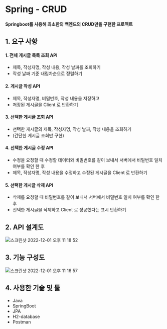 # Spring - CRUD
#### Springboot를 사용해 최소한의 백엔드의 CRUD만을 구현한 프로젝트
## 1. 요구 사항
#### 1. 전체 게시글 목록 조회 API
* 제목, 작성자명, 작성 내용, 작성 날짜를 조회하기
* 작성 날짜 기준 내림차순으로 정렬하기
#### 2. 게시글 작성 API
* 제목, 작성자명, 비밀번호, 작성 내용을 저장하고
* 저장된 게시글을 Client 로 반환하기
#### 3. 선택한 게시글 조회 API
* 선택한 게시글의 제목, 작성자명, 작성 날짜, 작성 내용을 조회하기 
* (간단한 게시글 조회만 구현)
#### 4. 선택한 게시글 수정 API
* 수정을 요청할 때 수정할 데이터와 비밀번호를 같이 보내서 서버에서 비밀번호 일치 여부를 확인 한 후
* 제목, 작성자명, 작성 내용을 수정하고 수정된 게시글을 Client 로 반환하기
#### 5. 선택한 게시글 삭제 API
* 삭제를 요청할 때 비밀번호를 같이 보내서 서버에서 비밀번호 일치 여부를 확인 한 후
* 선택한 게시글을 삭제하고 Client 로 성공했다는 표시 반환하기
## 2. API 설계도
![스크린샷 2022-12-01 오후 11 18 52](https://user-images.githubusercontent.com/117142323/205076242-9b06cf26-d8d5-43fc-86b1-7f672e8be321.png)
## 3. 기능 구성도 
![스크린샷 2022-12-01 오후 11 16 57](https://user-images.githubusercontent.com/117142323/205075830-3bae6045-7b9c-4585-88cf-21dc741ca8e8.png)
## 4. 사용한 기숢 및 툴
* Java
* SpringBoot
* JPA
* H2-database
* Postman
